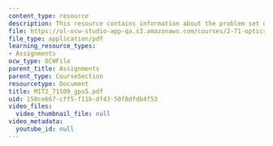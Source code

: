 ```yaml
---
content_type: resource
description: This resource contains information about the problem set of optics.
file: https://ol-ocw-studio-app-qa.s3.amazonaws.com/courses/2-71-optics-spring-2009/158ce667cff5f11bdf4350f8dfdb4f53_MIT2_71S09_gps5.pdf
file_type: application/pdf
learning_resource_types:
- Assignments
ocw_type: OCWFile
parent_title: Assignments
parent_type: CourseSection
resourcetype: Document
title: MIT2_71S09_gps5.pdf
uid: 158ce667-cff5-f11b-df43-50f8dfdb4f53
video_files:
  video_thumbnail_file: null
video_metadata:
  youtube_id: null
---
```

